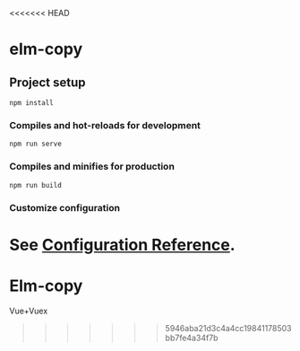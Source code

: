 <<<<<<< HEAD
# elm-copy

## Project setup
```
npm install
```

### Compiles and hot-reloads for development
```
npm run serve
```

### Compiles and minifies for production
```
npm run build
```

### Customize configuration
See [Configuration Reference](https://cli.vuejs.org/config/).
=======
# Elm-copy
Vue+Vuex
>>>>>>> 5946aba21d3c4a4cc19841178503bb7fe4a34f7b
